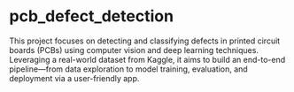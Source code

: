# pcb_defect_detection
This project focuses on detecting and classifying defects in printed circuit boards (PCBs) using computer vision and deep learning techniques. Leveraging a real-world dataset from Kaggle, it aims to build an end-to-end pipeline—from data exploration to model training, evaluation, and deployment via a user-friendly app.
